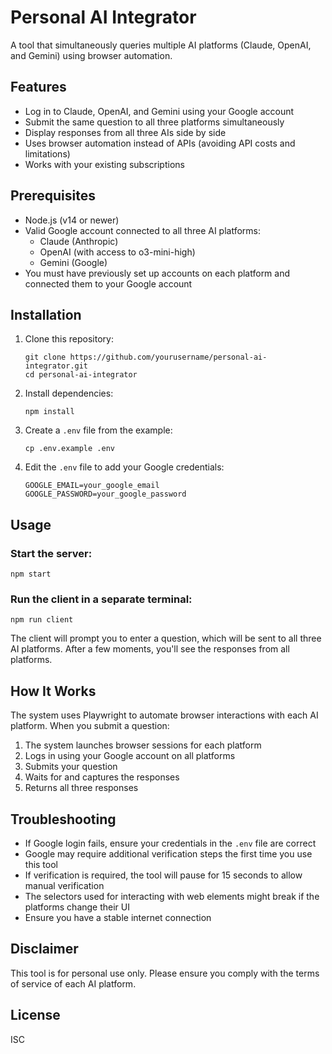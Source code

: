 # Personal AI Integrator

A tool that simultaneously queries multiple AI platforms (Claude, OpenAI, and Gemini) using browser automation.

## Features

- Log in to Claude, OpenAI, and Gemini using your Google account
- Submit the same question to all three platforms simultaneously
- Display responses from all three AIs side by side
- Uses browser automation instead of APIs (avoiding API costs and limitations)
- Works with your existing subscriptions

## Prerequisites

- Node.js (v14 or newer)
- Valid Google account connected to all three AI platforms:
  - Claude (Anthropic)
  - OpenAI (with access to o3-mini-high)
  - Gemini (Google)
- You must have previously set up accounts on each platform and connected them to your Google account

## Installation

1. Clone this repository:
   ```
   git clone https://github.com/yourusername/personal-ai-integrator.git
   cd personal-ai-integrator
   ```

2. Install dependencies:
   ```
   npm install
   ```

3. Create a `.env` file from the example:
   ```
   cp .env.example .env
   ```

4. Edit the `.env` file to add your Google credentials:
   ```
   GOOGLE_EMAIL=your_google_email
   GOOGLE_PASSWORD=your_google_password
   ```

## Usage

### Start the server:

```
npm start
```

### Run the client in a separate terminal:

```
npm run client
```

The client will prompt you to enter a question, which will be sent to all three AI platforms. After a few moments, you'll see the responses from all platforms.

## How It Works

The system uses Playwright to automate browser interactions with each AI platform. When you submit a question:

1. The system launches browser sessions for each platform
2. Logs in using your Google account on all platforms
3. Submits your question
4. Waits for and captures the responses
5. Returns all three responses

## Troubleshooting

- If Google login fails, ensure your credentials in the `.env` file are correct
- Google may require additional verification steps the first time you use this tool
- If verification is required, the tool will pause for 15 seconds to allow manual verification
- The selectors used for interacting with web elements might break if the platforms change their UI
- Ensure you have a stable internet connection

## Disclaimer

This tool is for personal use only. Please ensure you comply with the terms of service of each AI platform.

## License

ISC